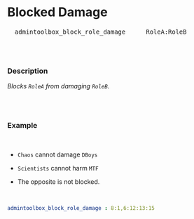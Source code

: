 
# Blocked Damage

<kbd>  admintoolbox_block_role_damage  </kbd>  
<kbd>  RoleA:RoleB  </kbd>

<br>
<br>

### Description

*Blocks `RoleA` from damaging `RoleB`.*

<br>
<br>

### Example

<br>

- `Chaos` cannot damage `DBoys`

- `Scientists` cannot harm `MTF`

- The opposite is not blocked.

<br>

```yaml
admintoolbox_block_role_damage : 8:1,6:12:13:15
```

<br>